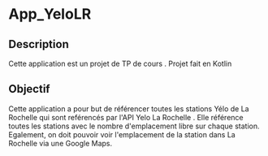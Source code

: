 # App_YeloLR

## Description

Cette application est un projet de TP de cours . Projet fait en Kotlin

## Objectif

Cette application a pour but de référencer toutes les stations Yélo de La Rochelle qui sont reférencés par l'API Yelo La Rochelle . Elle référence toutes les stations avec le nombre d'emplacement libre sur chaque station. Egalement, on doit pouvoir voir l'emplacement de la station dans La Rochelle via une Google Maps.
